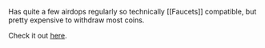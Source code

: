 Has quite a few airdops regularly so technically [[Faucets]] compatible, but pretty expensive to withdraw most coins.

Check it out [here](https://latoken.com/invite?r=2vm78gze).
